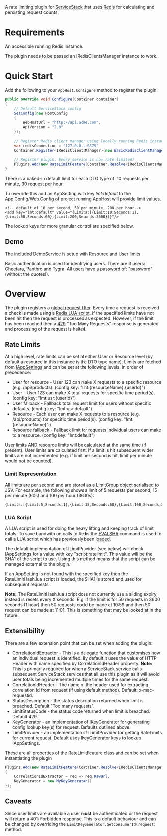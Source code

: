 A rate limiting plugin for [ServiceStack](https://servicestack.net/) that uses [Redis](http://redis.io/) for calculating and persisting request counts. 

# Requirements
An accessible running Redis instance. 

The plugin needs to be passed an IRedisClientsManager instance to work.

# Quick Start

Add the following to your `AppHost.Configure` method to register the plugin:

```csharp
public override void Configure(Container container)
{
    // Default ServiceStack config
    SetConfig(new HostConfig
    {
        WebHostUrl = "http://api.acme.com",
        ApiVersion = "2.0"
    });
	
	// Register Redis client manager using locally running Redis instance
	var redisConnection = "127.0.0.1:6379"
	Container.Register<IRedisClientsManager>(new BasicRedisClientManager(redisConnection));
	
	// Register plugin. Every service is now rate limited!
	Plugins.Add(new RateLimitFeature(Container.Resolve<IRedisClientsManager>()));
}
```

There is a baked-in default limit for each DTO type of: 10 requests per minute, 30 request per hour.

To override this add an AppSetting with key *lmt:default* to the App.Config/Web.Config of project running AppHost will provide limit values.

```
<!-- default of 10 per second, 50 per minute, 200 per hour-->
<add key="lmt:default" value="{Limits:[{Limit:10,Seconds:1},{Limit:50,Seconds:60},{Limit:200,Seconds:3600}]}"/>
```

The lookup keys for more granular control are specified below.

## Demo

The included DemoService is setup with Resource and User limits. 

Basic authentication is used for identifying users. There are 3 users: Cheetara, Panthro and Tygra. All users have a password of: "password" (without the quotes!).


# Overview
The plugin registers a [global request filter](https://github.com/ServiceStack/ServiceStack/wiki/Request-and-response-filters#global-request-filters). Every time a request is received a check is made using a [Redis LUA script](http://redis.io/commands/eval). If the specified limits have not been hit then the request is processed as expected. However, if the limit has been reached then a [429](https://tools.ietf.org/html/rfc6585#page-3) "Too Many Requests" response is generated and processing of the request is halted.

## Rate Limits
At a high level, rate limits can be set at either User or Resource level (by default a resource in this instance is the DTO type name). Limits are fetched from [IAppSettings](https://github.com/ServiceStack/ServiceStack/wiki/AppSettings) and can be set at the following levels, in order of precedence:

* User for resource - User 123 can make X requests to a specific resource (e.g. /api/products). (config key: "lmt:{resourceName}:{userId}")
* User - User 123 can make X total requests for specific time period(s). (config key: "lmt:usr:{userId}")
* User fallback - Fallback total request limit for users without specific defaults. (config key: "lmt:usr:default")
* Resource - Each user can make X requests to a resource (e.g. /api/products) for specific time period(s). (config key: "lmt:{resourceName}".)
* Resource fallback - Fallback limit for requests individual users can make to a resource. (config key: "lmt:default")

User limits AND resource limits will be calculated at the same time (if present). User limits are calculated first. If a limit is hit subsequent wider limits are not incremented (e.g. if limit per second is hit, limit per minute would not be counted).

### Limit Representation
All limits are per second and are stored as a LimitGroup object serialised to JSV. For example, the following shows a limit of 5 requests per second, 15 per minute (60s) and 100 per hour (3600s):
```xml
{Limits:[{Limit:5,Seconds:1},{Limit:15,Seconds:60},{Limit:100,Seconds:3600}]}
```

### LUA Script
A LUA script is used for doing the heavy lifting and keeping track of limit totals. To save bandwith on calls to Redis the [EVALSHA](http://redis.io/commands/evalsha) command is used to call a LUA script which has previously been [loaded](http://redis.io/commands/script-load).

The default implementation of ILimitProvider (see below) will check IAppSettings for a value with key "script:ratelimit". This value will be the SHA1 of the script to use. Using this method means that the script can be managed external to the plugin.

If an AppSetting is not found with the specified key then the RateLimitHash.lua script is loaded, the SHA1 is stored and used for subsequent requests.

**Note:** The RateLimitHash.lua script does not currently use a sliding expiry, instead is resets every X seconds. E.g. if the limit is for 50 requests in 3600 seconds (1 hour) then 50 requests could be made at 10:59 and then 50 request can be made at 11:01. This is something that may be looked at in the future.

## Extensibility
There are a few extension point that can be set when adding the plugin:

* CorrelationIdExtractor - This is a delegate function that customises how an individual request is identified. By default it uses the value of HTTP Header with name specified by CorrelationIdHeader property. **Note:** This is primarily required for when a ServiceStack service calls subsequent ServiceStack services that all use this plugin as it will avoid user totals being incremented multiple times for the same request.
* CorrelationIdHeader - The name of the header used for extracting correlation Id from request (if using default method). Default: x-mac-requestid.
* StatusDescription - the status description returned when limit is breached. Default "Too many requests".
* LimitStatusCode - the status code returned when limit is breached. Default 429.
* KeyGenerator - an implementation of IKeyGenerator for generating config lookup key(s) for request. Defaults outlined above.
* LimitProvider - an implementation of ILimitProvider for getting RateLimits for current request. Default uses IKeyGenerator keys to lookup IAppSettings.

These are all properties of the RateLimitFeature class and can be set when instantiating the plugin
```csharp
Plugins.Add(new RateLimitFeature(Container.Resolve<IRedisClientsManager>())
{
    CorrelationIdExtractor = req => req.RawUrl,
    KeyGenerator = new MyKeyGenerator()
});
```

## Caveats

Since user limits are available a user **must** be authenticated or the request will return a 401: Forbidden response. This is a default behaviour and can be changed by overriding the `LimitKeyGenerator.GetConsumerId(request)` method.
